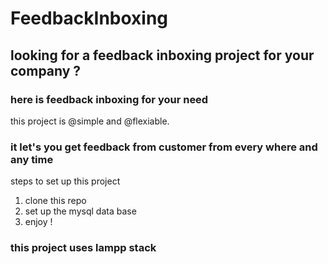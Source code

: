 # FeedbackInboxing
## looking for a feedback inboxing project for your company ?
### here is feedback inboxing for your need
this project is @simple and @flexiable. 
### it let's you get feedback from customer from every where and any time
steps to set up this project

1. clone this repo
2. set up the mysql data base
3. enjoy !

### this project uses lampp stack

